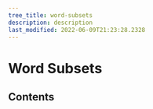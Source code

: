```yaml
---
tree_title: word-subsets
description: description
last_modified: 2022-06-09T21:23:28.2328
---
```


# Word Subsets

## Contents
